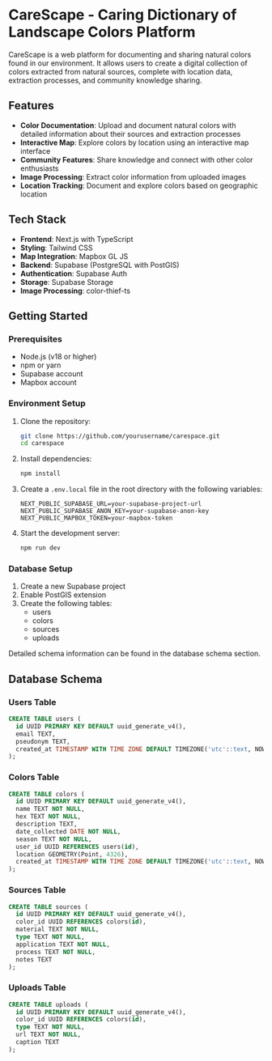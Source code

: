 # CareScape - Caring Dictionary of Landscape Colors Platform

CareScape is a web platform for documenting and sharing natural colors found in our environment. It allows users to create a digital collection of colors extracted from natural sources, complete with location data, extraction processes, and community knowledge sharing.

## Features

- **Color Documentation**: Upload and document natural colors with detailed information about their sources and extraction processes
- **Interactive Map**: Explore colors by location using an interactive map interface
- **Community Features**: Share knowledge and connect with other color enthusiasts
- **Image Processing**: Extract color information from uploaded images
- **Location Tracking**: Document and explore colors based on geographic location

## Tech Stack

- **Frontend**: Next.js with TypeScript
- **Styling**: Tailwind CSS
- **Map Integration**: Mapbox GL JS
- **Backend**: Supabase (PostgreSQL with PostGIS)
- **Authentication**: Supabase Auth
- **Storage**: Supabase Storage
- **Image Processing**: color-thief-ts

## Getting Started

### Prerequisites

- Node.js (v18 or higher)
- npm or yarn
- Supabase account
- Mapbox account

### Environment Setup

1. Clone the repository:
   ```bash
   git clone https://github.com/yourusername/carespace.git
   cd carespace
   ```

2. Install dependencies:
   ```bash
   npm install
   ```

3. Create a `.env.local` file in the root directory with the following variables:
   ```
   NEXT_PUBLIC_SUPABASE_URL=your-supabase-project-url
   NEXT_PUBLIC_SUPABASE_ANON_KEY=your-supabase-anon-key
   NEXT_PUBLIC_MAPBOX_TOKEN=your-mapbox-token
   ```

4. Start the development server:
   ```bash
   npm run dev
   ```

### Database Setup

1. Create a new Supabase project
2. Enable PostGIS extension
3. Create the following tables:
   - users
   - colors
   - sources
   - uploads

Detailed schema information can be found in the database schema section.

## Database Schema

### Users Table
```sql
CREATE TABLE users (
  id UUID PRIMARY KEY DEFAULT uuid_generate_v4(),
  email TEXT,
  pseudonym TEXT,
  created_at TIMESTAMP WITH TIME ZONE DEFAULT TIMEZONE('utc'::text, NOW())
);
```

### Colors Table
```sql
CREATE TABLE colors (
  id UUID PRIMARY KEY DEFAULT uuid_generate_v4(),
  name TEXT NOT NULL,
  hex TEXT NOT NULL,
  description TEXT,
  date_collected DATE NOT NULL,
  season TEXT NOT NULL,
  user_id UUID REFERENCES users(id),
  location GEOMETRY(Point, 4326),
  created_at TIMESTAMP WITH TIME ZONE DEFAULT TIMEZONE('utc'::text, NOW())
);
```

### Sources Table
```sql
CREATE TABLE sources (
  id UUID PRIMARY KEY DEFAULT uuid_generate_v4(),
  color_id UUID REFERENCES colors(id),
  material TEXT NOT NULL,
  type TEXT NOT NULL,
  application TEXT NOT NULL,
  process TEXT NOT NULL,
  notes TEXT
);
```

### Uploads Table
```sql
CREATE TABLE uploads (
  id UUID PRIMARY KEY DEFAULT uuid_generate_v4(),
  color_id UUID REFERENCES colors(id),
  type TEXT NOT NULL,
  url TEXT NOT NULL,
  caption TEXT
);
```

